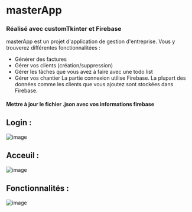 # masterApp
### Réalisé avec customTkinter et Firebase
masterApp est un projet d'application de gestion d'entreprise.
Vous y trouverez différentes fonctionnalitées : 
- Générer des factures 
- Gérer vos clients (création/suppression)
- Gérer les tâches que vous avez à faire avec une todo list
- Gérer vos chantier 
La partie connexion utilise Firebase.
La plupart des données comme les clients que vous ajoutez sont stockées dans Firebase.
#### Mettre à jour le fichier .json avec vos informations firebase
## Login :
![image](https://github.com/Oline77/masterApp/assets/64975800/88fa00e4-6b4c-446b-8ab9-ce7b259ef7af)

## Acceuil :
![image](https://github.com/Oline77/masterApp/assets/64975800/adc6a790-959c-422d-bfbb-4200143f406e)

## Fonctionnalités :
![image](https://github.com/Oline77/masterApp/assets/64975800/ec6e5b37-5713-45fe-a48d-5138822f1ef8)
